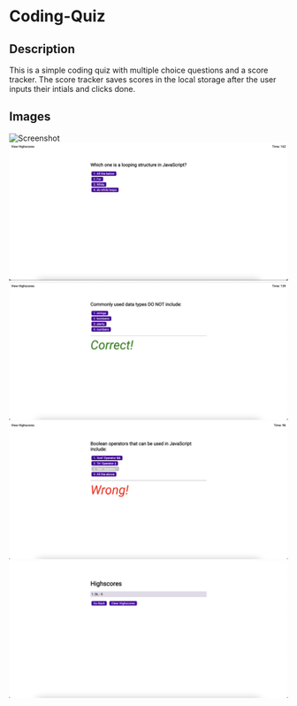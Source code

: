 # Coding-Quiz
## Description
This is a simple coding quiz with multiple choice questions and a score tracker. The score tracker saves scores in the local storage after the user
inputs their intials and clicks done.

## Images
![Screenshot](./assets/startquiz)
![Screenshot](./assets/questions.png)
![Screenshot](./assets/correct.png)
![Screenshot](./assets/wrong.png)
![Screenshot](./assets/Highscore.png)
